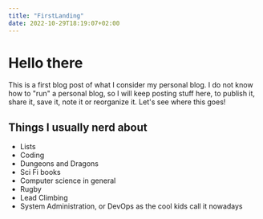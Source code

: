 ```yaml
---
title: "FirstLanding"
date: 2022-10-29T18:19:07+02:00
---
```

# Hello there
This is a first blog post of what I consider my personal blog. I do not know how to "run" a personal blog, so I will keep posting stuff here, to publish it, share it, save it, note it or reorganize it. Let's see where this goes!

## Things I usually nerd about
+ Lists
+ Coding
+ Dungeons and Dragons
+ Sci Fi books
+ Computer science in general
+ Rugby
+ Lead Climbing
+ System Administration, or DevOps as the cool kids call it nowadays

